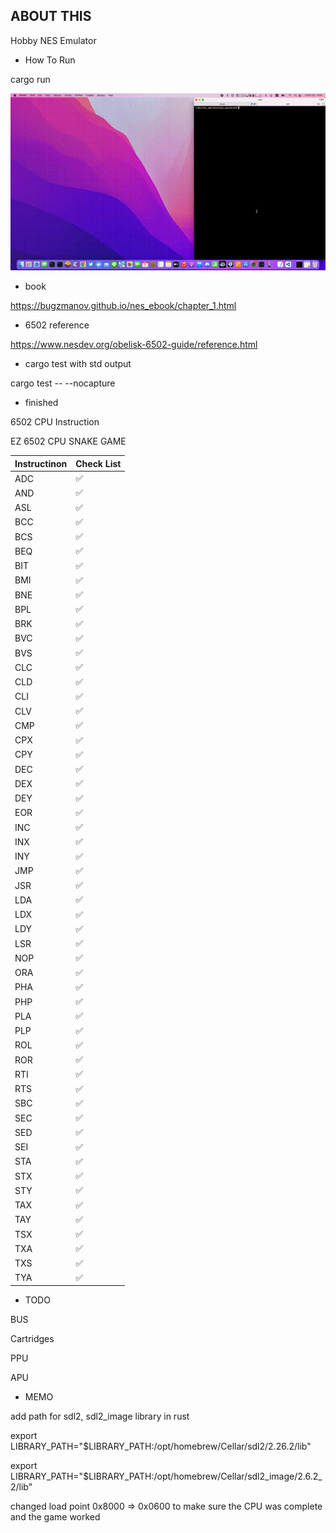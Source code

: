 ## ABOUT THIS
Hobby NES Emulator

- How To Run

cargo run

![snake_game](./docs/snake_game.gif)


- book

https://bugzmanov.github.io/nes_ebook/chapter_1.html

- 6502 reference

https://www.nesdev.org/obelisk-6502-guide/reference.html

- cargo test with std output

cargo test -- --nocapture

- finished

6502 CPU Instruction

EZ 6502 CPU SNAKE GAME

|Instructinon  |Check List|
|--------------|----------|
|ADC           | ✅       |
|AND           | ✅       |
|ASL           | ✅       |
|BCC           | ✅       |
|BCS           | ✅       |
|BEQ           | ✅       |
|BIT           | ✅       |
|BMI           | ✅       |
|BNE           | ✅       |
|BPL           | ✅       |
|BRK           | ✅       |
|BVC           | ✅       |
|BVS           | ✅       |
|CLC           | ✅       |
|CLD           | ✅       |
|CLI           | ✅       |
|CLV           | ✅       |
|CMP           | ✅       |
|CPX           | ✅       |
|CPY           | ✅       |
|DEC           | ✅       |
|DEX           | ✅       |
|DEY           | ✅       |
|EOR           | ✅       |
|INC           | ✅       |
|INX           | ✅       |
|INY           | ✅       |
|JMP           | ✅       |
|JSR           | ✅       | 
|LDA           | ✅       |
|LDX           | ✅       |
|LDY           | ✅       |
|LSR           | ✅       |
|NOP           | ✅       |
|ORA           | ✅       |
|PHA           | ✅       |
|PHP           | ✅       |
|PLA           | ✅       |
|PLP           | ✅       |
|ROL           | ✅       |
|ROR           | ✅       |
|RTI           | ✅       |
|RTS           | ✅       |
|SBC           | ✅       |
|SEC           | ✅       |
|SED           | ✅       |
|SEI           | ✅       |
|STA           | ✅       |
|STX           | ✅       |
|STY           | ✅       |
|TAX           | ✅       |
|TAY           | ✅       |
|TSX           | ✅       |
|TXA           | ✅       |
|TXS           | ✅       |
|TYA           | ✅       |


- TODO

BUS

Cartridges

PPU

APU

- MEMO

add path for sdl2, sdl2_image library in rust

export LIBRARY_PATH="$LIBRARY_PATH:/opt/homebrew/Cellar/sdl2/2.26.2/lib"

export LIBRARY_PATH="$LIBRARY_PATH:/opt/homebrew/Cellar/sdl2_image/2.6.2_2/lib"

changed load point 0x8000 => 0x0600 to make sure the CPU was complete and the game worked
